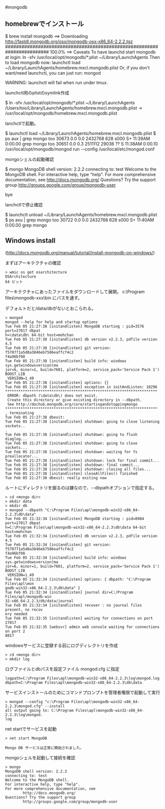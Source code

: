 #mongodb

## homebrewでインストール

 $ brew install mongodb
 ==> Downloading http://fastdl.mongodb.org/osx/mongodb-osx-x86_64-2.2.2.tgz
 ######################################################################## 100.0%
 ==> Caveats
 To have launchd start mongodb at login:
     ln -sfv /usr/local/opt/mongodb/*.plist ~/Library/LaunchAgents
 Then to load mongodb now:
     launchctl load ~/Library/LaunchAgents/homebrew.mxcl.mongodb.plist
 Or, if you don't want/need launchctl, you can just run:
     mongod

 WARNING: launchctl will fail when run under tmux.

launchctl用のplistのsymlink作成

 $ ln -sfv /usr/local/opt/mongodb/*.plist ~/Library/LaunchAgents
 /Users/too/Library/LaunchAgents/homebrew.mxcl.mongodb.plist -> /usr/local/opt/mongodb/homebrew.mxcl.mongodb.plist

lanchctlで起動。

 $ launchctl load ~/Library/LaunchAgents/homebrew.mxcl.mongodb.plist
 $ ps aux | grep mongo
 too            30673   0.0  0.0  2432768    628 s000  S+   11:39AM   0:00.00 grep mongo
 too            30651   0.0  0.3  2511112  29036   ??  S    11:38AM   0:00.10 /usr/local/opt/mongodb/mongod run --config /usr/local/etc/mongod.conf

mongoシェルの起動確認

 $ mongo
 MongoDB shell version: 2.2.2
 connecting to: test
 Welcome to the MongoDB shell.
 For interactive help, type "help".
 For more comprehensive documentation, see
  http://docs.mongodb.org/
 Questions? Try the support group
  http://groups.google.com/group/mongodb-user
 >
 bye

lanchctlで停止確認

 $ launchctl unload ~/Library/LaunchAgents/homebrew.mxcl.mongodb.plist
 $ ps axu | grep mongo
 too            30722   0.0  0.0  2432768    628 s000  S+   11:40AM   0:00.00 grep mongo

## Windows install

(http://docs.mongodb.org/manual/tutorial/install-mongodb-on-windows/)

まずはアーキテクチャの確認

    > wmic os get osarchitecture
    OSArchitecture
    64 ビット

アーキテクチャにあったファイルをダウンロードして展開。
c:\Program files\mongodb-xxx\bin にパスを通す。

デフォルトだと/data/dbがないとおこられる。

    > mongod
    mongod --help for help and startup options
    Tue Feb 05 21:27:38 [initandlisten] MongoDB starting : pid=3576 port=27017 dbpat
    h=\data\db\ 64-bit host=mohchan
    Tue Feb 05 21:27:38 [initandlisten] db version v2.2.3, pdfile version 4.5
    Tue Feb 05 21:27:38 [initandlisten] git version: f570771a5d8a3846eb7586eaffcf4c2
    f4a96bf08
    Tue Feb 05 21:27:38 [initandlisten] build info: windows sys.getwindowsversion(ma
    jor=6, minor=1, build=7601, platform=2, service_pack='Service Pack 1') BOOST_LIB
    _VERSION=1_49
    Tue Feb 05 21:27:38 [initandlisten] options: {}
    Tue Feb 05 21:27:38 [initandlisten] exception in initAndListen: 10296
    *********************************************************************
     ERROR: dbpath (\data\db\) does not exist.
     Create this directory or give existing directory in --dbpath.
     See http://dochub.mongodb.org/core/startingandstoppingmongo
    *********************************************************************
    , terminating
    Tue Feb 05 21:27:38 dbexit:
    Tue Feb 05 21:27:38 [initandlisten] shutdown: going to close listening sockets..
    .
    Tue Feb 05 21:27:38 [initandlisten] shutdown: going to flush diaglog...
    Tue Feb 05 21:27:38 [initandlisten] shutdown: going to close sockets...
    Tue Feb 05 21:27:38 [initandlisten] shutdown: waiting for fs preallocator...
    Tue Feb 05 21:27:38 [initandlisten] shutdown: lock for final commit...
    Tue Feb 05 21:27:38 [initandlisten] shutdown: final commit...
    Tue Feb 05 21:27:38 [initandlisten] shutdown: closing all files...
    Tue Feb 05 21:27:38 [initandlisten] closeAllFiles() finished
    Tue Feb 05 21:27:38 dbexit: really exiting now

ルートにディレクトリを掘るのは嫌なので、--dbpathオプションで指定する。

    > cd <mongo dir>
    > mkdir data
    > mkdir db
    > mongod --dbpath "C:\Program Files\apl\mongodb-win32-x86_64-2.2.3\db\data"
    Tue Feb 05 21:32:34 [initandlisten] MongoDB starting : pid=8984 port=27017 dbpat
    h=C:\Program Files\apl\mongodb-win32-x86_64-2.2.3\db\data 64-bit host=mohchan
    Tue Feb 05 21:32:34 [initandlisten] db version v2.2.3, pdfile version 4.5
    Tue Feb 05 21:32:34 [initandlisten] git version: f570771a5d8a3846eb7586eaffcf4c2
    f4a96bf08
    Tue Feb 05 21:32:34 [initandlisten] build info: windows sys.getwindowsversion(ma
    jor=6, minor=1, build=7601, platform=2, service_pack='Service Pack 1') BOOST_LIB
    _VERSION=1_49
    Tue Feb 05 21:32:34 [initandlisten] options: { dbpath: "C:\Program Files\apl\mon
    godb-win32-x86_64-2.2.3\db\data" }
    Tue Feb 05 21:32:34 [initandlisten] journal dir=C:/Program Files/apl/mongodb-win
    32-x86_64-2.2.3/db/data/journal
    Tue Feb 05 21:32:34 [initandlisten] recover : no journal files present, no recov
    ery needed
    Tue Feb 05 21:32:35 [initandlisten] waiting for connections on port 27017
    Tue Feb 05 21:32:35 [websvr] admin web console waiting for connections on port 2
    8017

windowsサービスに登録する前にログディレクトリを作成

    > cd <mongo dir>
    > mkdir log

ログファイルとdbパスを設定ファイル mongod.cfg に指定

    logpath=C:\Program Files\apl\mongodb-win32-x86_64-2.2.3\log\mongod.log
    dbpath=C:\Program Files\apl\mongodb-win32-x86_64-2.2.3\db\data

サービスインストールのためにコマンドプロンプトを管理者権限で起動して実行

    > mongod --config "c:\Program Files\apl\mongodb-win32-x86_64-2.2.3\mongod.cfg" --install
    all output going to: C:\Program Files\apl\mongodb-win32-x86_64-2.2.3\log\mongod.
    log

net startでサービスを起動

    > net start MongoDB

    Mongo DB サービスは正常に開始されました。

mongoシェルを起動して接続を確認

    > mongo
    MongoDB shell version: 2.2.3
    connecting to: test
    Welcome to the MongoDB shell.
    For interactive help, type "help".
    For more comprehensive documentation, see
            http://docs.mongodb.org/
    Questions? Try the support group
            http://groups.google.com/group/mongodb-user


